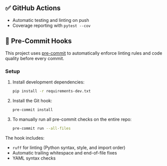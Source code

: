## ✅ GitHub Actions

- Automatic testing and linting on push
- Coverage reporting with `pytest --cov`

## 🧹 Pre-Commit Hooks

This project uses [pre-commit](https://pre-commit.com) to automatically enforce linting rules and code quality before every commit.

### Setup

1. Install development dependencies:
   ```bash
   pip install -r requirements-dev.txt
   ```

2. Install the Git hook:
   ```bash
   pre-commit install
   ```

3. To manually run all pre-commit checks on the entire repo:
   ```bash
   pre-commit run --all-files
   ```

The hook includes:
- `ruff` for linting (Python syntax, style, and import order)
- Automatic trailing whitespace and end-of-file fixes
- YAML syntax checks
